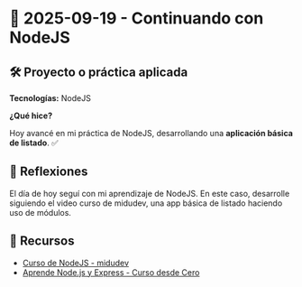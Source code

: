 # 📅 2025-09-19 - Continuando con NodeJS

## 🛠️ Proyecto o práctica aplicada

**Tecnologías:** NodeJS

**¿Qué hice?**

Hoy avancé en mi práctica de NodeJS, desarrollando una **aplicación básica de listado**. ✅

## 💭 Reflexiones

El día de hoy seguí con mi aprendizaje de NodeJS. En este caso, desarrolle siguiendo el video curso de midudev, una app básica de listado haciendo uso de módulos.

## 🔗 Recursos

- [Curso de NodeJS - midudev](https://www.youtube.com/watch?v=yB4n_K7dZV8&list=PLUofhDIg_38qm2oPOV-IRTTEKyrVBBaU7&index=3)  
- [Aprende Node.js y Express - Curso desde Cero](https://www.youtube.com/watch?v=1hpc70_OoAg)  
